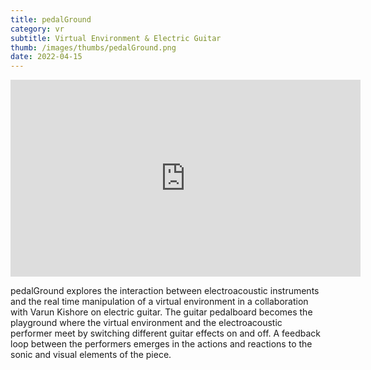 ```yaml
---
title: pedalGround
category: vr
subtitle: Virtual Environment & Electric Guitar
thumb: /images/thumbs/pedalGround.png
date: 2022-04-15
---
```


<iframe width="560" height="315" src="https://www.youtube.com/embed/y6hexbgoZ7A" title="YouTube video player" frameborder="0" allow="accelerometer; autoplay; clipboard-write; encrypted-media; gyroscope; picture-in-picture" allowfullscreen></iframe>

pedalGround explores the interaction between electroacoustic instruments and the real time manipulation of a virtual environment in a collaboration with Varun Kishore on electric guitar. The guitar pedalboard becomes the playground where the virtual environment and the electroacoustic performer meet by switching different guitar effects on and off. A feedback loop between the performers emerges in the actions and reactions to the sonic and visual elements of the piece.
